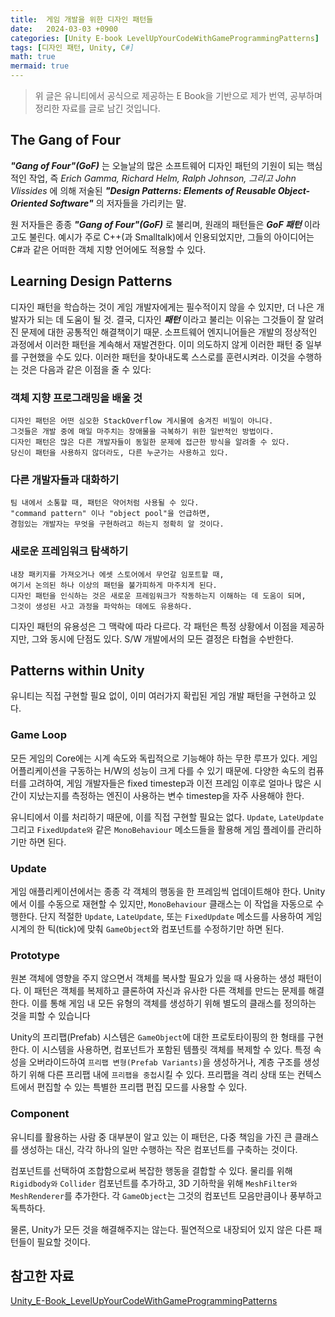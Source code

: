 ```yaml
---
title:  게임 개발을 위한 디자인 패턴들
date:   2024-03-03 +0900
categories: [Unity E-book LevelUpYourCodeWithGameProgrammingPatterns]
tags: [디자인 패턴, Unity, C#]
math: true
mermaid: true
---
```


> 위 글은 유니티에서 공식으로 제공하는 E Book을 기반으로 제가 번역, 공부하며 정리한 자료를 글로 남긴 것입니다.

## The Gang of Four
***"Gang of Four"(GoF)*** 는 오늘날의 많은 소프트웨어 디자인 패턴의 기원이 되는 핵심적인 작업, 
즉 *Erich Gamma, Richard Helm, Ralph Johnson, 그리고 John Vlissides* 에 의해 저술된 ***"Design Patterns: Elements of Reusable Object-Oriented Software"*** 의 저자들을 가리키는 말.

원 저자들은 종종 ***"Gang of Four"(GoF)*** 로 불리며, 원래의 패턴들은 ***GoF 패턴*** 이라고도 불린다. 예시가 주로 C++(과 Smalltalk)에서 인용되었지만, 그들의 아이디어는 C#과 같은 어떠한 객체 지향 언어에도 적용할 수 있다.

## Learning Design Patterns
디자인 패턴을 학습하는 것이 게임 개발자에게는 필수적이지 않을 수 있지만, 더 나은 개발자가 되는 데 도움이 될 것. 결국, 디자인 ***패턴*** 이라고 불리는 이유는 그것들이 잘 알려진 문제에 대한 공통적인 해결책이기 때문. 소프트웨어 엔지니어들은 개발의 정상적인 과정에서 이러한 패턴을 계속해서 재발견한다. 이미 의도하지 않게 이러한 패턴 중 일부를 구현했을 수도 있다. 이러한 패턴을 찾아내도록 스스로를 훈련시켜라. 이것을 수행하는 것은 다음과 같은 이점을 줄 수 있다:

### 객체 지향 프로그래밍을 배울 것
	디자인 패턴은 어떤 심오한 StackOverflow 게시물에 숨겨진 비밀이 아니다. 
	그것들은 개발 중에 매일 마주치는 장애물을 극복하기 위한 일반적인 방법이다. 
	디자인 패턴은 많은 다른 개발자들이 동일한 문제에 접근한 방식을 알려줄 수 있다. 
	당신이 패턴을 사용하지 않더라도, 다른 누군가는 사용하고 있다.

### 다른 개발자들과 대화하기
	팀 내에서 소통할 때, 패턴은 약어처럼 사용될 수 있다. 
	"command pattern" 이나 "object pool"을 언급하면, 
	경험있는 개발자는 무엇을 구현하려고 하는지 정확히 알 것이다.

### 새로운 프레임워크 탐색하기
	내장 패키지를 가져오거나 에셋 스토어에서 무언갈 임포트할 때, 
	여기서 논의된 하나 이상의 패턴을 불가피하게 마주치게 된다. 
	디자인 패턴을 인식하는 것은 새로운 프레임워크가 작동하는지 이해하는 데 도움이 되며, 
	그것이 생성된 사고 과정을 파악하는 데에도 유용하다.

디자인 패턴의 유용성은 그 맥락에 따라 다르다. 각 패턴은 특정 상황에서 이점을 제공하지만, 그와 동시에 단점도 있다. S/W 개발에서의 모든 결정은 타협을 수반한다.

## Patterns within Unity
유니티는 직접 구현할 필요 없이, 이미 여러가지 확립된 게임 개발 패턴을 구현하고 있다.

### Game Loop
모든 게임의 Core에는 시계 속도와 독립적으로 기능해야 하는 무한 루프가 있다. 게임 어플리케이션을 구동하는 H/W의 성능이 크게 다를 수 있기 때문에. 다양한 속도의 컴퓨터를 고려하여, 게임 개발자들은 fixed timestep과 이전 프레임 이후로 얼마나 많은 시간이 지났는지를 측정하는 엔진이 사용하는 변수 timestep을 자주 사용해야 한다.

유니티에서 이를 처리하기 때문에, 이를 직접 구현할 필요는 없다. `Update`, `LateUpdate` 그리고 `FixedUpdate와` 같은 `MonoBehaviour` 메소드들을 활용해 게임 플레이를 관리하기만 하면 된다.
### Update
게임 애플리케이션에서는 종종 각 객체의 행동을 한 프레임씩 업데이트해야 한다. Unity에서 이를 수동으로 재현할 수 있지만, `MonoBehaviour` 클래스는 이 작업을 자동으로 수행한다. 단지 적절한 `Update`, `LateUpdate`, 또는 `FixedUpdate` 메소드를 사용하여 게임 시계의 한 틱(tick)에 맞춰 `GameObject`와 컴포넌트를 수정하기만 하면 된다.
### Prototype
원본 객체에 영향을 주지 않으면서 객체를 복사할 필요가 있을 때 사용하는 생성 패턴이다. 이 패턴은 객체를 복제하고 클론하여 자신과 유사한 다른 객체를 만드는 문제를 해결한다. 이를 통해 게임 내 모든 유형의 객체를 생성하기 위해 별도의 클래스를 정의하는 것을 피할 수 있습니다

Unity의 프리팹(Prefab) 시스템은 `GameObject`에 대한 프로토타이핑의 한 형태를 구현한다. 이 시스템을 사용하면, 컴포넌트가 포함된 템플릿 객체를 복제할 수 있다. 특정 속성을 오버라이드하여 `프리팹 변형(Prefab Variants)`을 생성하거나, 계층 구조를 생성하기 위해 다른 프리팹 내에 `프리팹을 중첩`시킬 수 있다. 프리팹을 격리 상태 또는 컨텍스트에서 편집할 수 있는 특별한 프리팹 편집 모드를 사용할 수 있다.
### Component 
유니티를 활용하는 사람 중 대부분이 알고 있는 이 패턴은, 다중 책임을 가진 큰 클래스를 생성하는 대신, 각각 하나의 일만 수행하는 작은 컴포넌트를 구축하는 것이다.

컴포넌트를 선택하여 조합함으로써 복잡한 행동을 결합할 수 있다. 물리를 위해 `Rigidbody와` `Collider` 컴포넌트를 추가하고, 3D 기하학을 위해 `MeshFilter와` `MeshRenderer`를 추가한다. 각 `GameObject`는 그것의 컴포넌트 모음만큼이나 풍부하고 독특하다.

물론, Unity가 모든 것을 해결해주지는 않는다. 필연적으로 내장되어 있지 않은 다른 패턴들이 필요할 것이다. 

## 참고한 자료
[Unity_E-Book_LevelUpYourCodeWithGameProgrammingPatterns](https://unity.com/kr/resources/level-up-your-code-with-game-programming-patterns)
